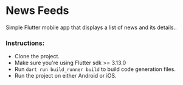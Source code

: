 # News Feeds

Simple Flutter mobile app that displays a list of news and its details..

### Instructions:

- Clone the project.
- Make sure you're using Flutter sdk >= 3.13.0
- Run `dart run build_runner build` to build code generation files.
- Run the project on either Android or iOS.
